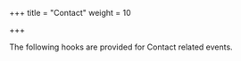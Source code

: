 +++
title = "Contact"
weight = 10

+++

The following hooks are provided for Contact related events.

